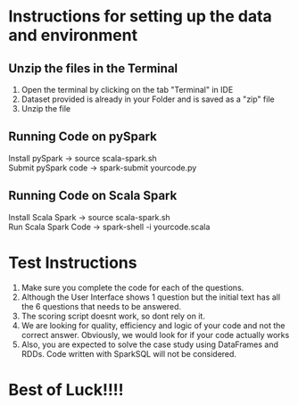 # Instructions for setting up the data and environment

## Unzip the files in the Terminal
1. Open the terminal by clicking on the tab "Terminal" in IDE  
2. Dataset provided is already in your Folder and is saved as a "zip" file  
3. Unzip the file  

## Running Code on pySpark  
Install pySpark  -> source scala-spark.sh  
Submit pySpark code -> spark-submit yourcode.py  
  
## Running Code on Scala Spark
Install Scala Spark -> source scala-spark.sh  
Run Scala Spark Code -> spark-shell -i yourcode.scala  

# Test Instructions
1. Make sure you complete the code for each of the questions. 
2. Although the User Interface shows 1 question but the initial text has all the 6 questions that needs to be answered. 
3. The scoring script doesnt work, so dont rely on it. 
4. We are looking for quality, efficiency and logic of your code and not the correct answer. Obviously, we would look for if your code actually works
5. Also, you are expected to solve the case study using DataFrames and RDDs. Code written with SparkSQL will not be considered. 


# Best of Luck!!!!
